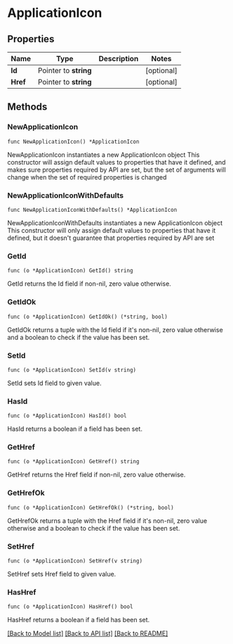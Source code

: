 # ApplicationIcon

## Properties

Name | Type | Description | Notes
------------ | ------------- | ------------- | -------------
**Id** | Pointer to **string** |  | [optional] 
**Href** | Pointer to **string** |  | [optional] 

## Methods

### NewApplicationIcon

`func NewApplicationIcon() *ApplicationIcon`

NewApplicationIcon instantiates a new ApplicationIcon object
This constructor will assign default values to properties that have it defined,
and makes sure properties required by API are set, but the set of arguments
will change when the set of required properties is changed

### NewApplicationIconWithDefaults

`func NewApplicationIconWithDefaults() *ApplicationIcon`

NewApplicationIconWithDefaults instantiates a new ApplicationIcon object
This constructor will only assign default values to properties that have it defined,
but it doesn't guarantee that properties required by API are set

### GetId

`func (o *ApplicationIcon) GetId() string`

GetId returns the Id field if non-nil, zero value otherwise.

### GetIdOk

`func (o *ApplicationIcon) GetIdOk() (*string, bool)`

GetIdOk returns a tuple with the Id field if it's non-nil, zero value otherwise
and a boolean to check if the value has been set.

### SetId

`func (o *ApplicationIcon) SetId(v string)`

SetId sets Id field to given value.

### HasId

`func (o *ApplicationIcon) HasId() bool`

HasId returns a boolean if a field has been set.

### GetHref

`func (o *ApplicationIcon) GetHref() string`

GetHref returns the Href field if non-nil, zero value otherwise.

### GetHrefOk

`func (o *ApplicationIcon) GetHrefOk() (*string, bool)`

GetHrefOk returns a tuple with the Href field if it's non-nil, zero value otherwise
and a boolean to check if the value has been set.

### SetHref

`func (o *ApplicationIcon) SetHref(v string)`

SetHref sets Href field to given value.

### HasHref

`func (o *ApplicationIcon) HasHref() bool`

HasHref returns a boolean if a field has been set.


[[Back to Model list]](../README.md#documentation-for-models) [[Back to API list]](../README.md#documentation-for-api-endpoints) [[Back to README]](../README.md)


